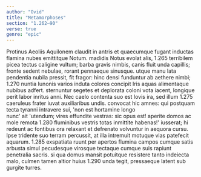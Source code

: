 ```yaml
---
author: "Ovid"
title: "Metamorphoses"
section: "1.262–90"
verse: true
genre: "epic"
---
```


  Protinus Aeoliis Aquilonem claudit in antris
et quaecumque fugant inductas flamina nubes
emittitque Notum. madidis Notus evolat alis,
1.265
terribilem picea tectus caligine vultum;
barba gravis nimbis, canis fluit unda capillis;
fronte sedent nebulae, rorant pennaeque sinusque.
utque manu lata pendentia nubila pressit,
fit fragor: hinc densi funduntur ab aethere nimbi;
1.270
nuntia Iunonis varios induta colores
concipit Iris aquas alimentaque nubibus adfert.
sternuntur segetes et deplorata coloni
vota iacent, longique perit labor inritus anni.
  Nec caelo contenta suo est Iovis ira, sed illum
1.275
caeruleus frater iuvat auxiliaribus undis.
convocat hic amnes: qui postquam tecta tyranni
intravere sui, 'non est hortamine longo  
nunc' ait 'utendum; vires effundite vestras:
sic opus est! aperite domos ac mole remota
1.280
fluminibus vestris totas inmittite habenas!'
iusserat; hi redeunt ac fontibus ora relaxant
et defrenato volvuntur in aequora cursu.
  Ipse tridente suo terram percussit, at illa
intremuit motuque vias patefecit aquarum.
1.285
exspatiata ruunt per apertos flumina campos
cumque satis arbusta simul pecudesque virosque
tectaque cumque suis rapiunt penetralia sacris.
si qua domus mansit potuitque resistere tanto
indeiecta malo, culmen tamen altior huius
1.290
unda tegit, pressaeque latent sub gurgite turres.
